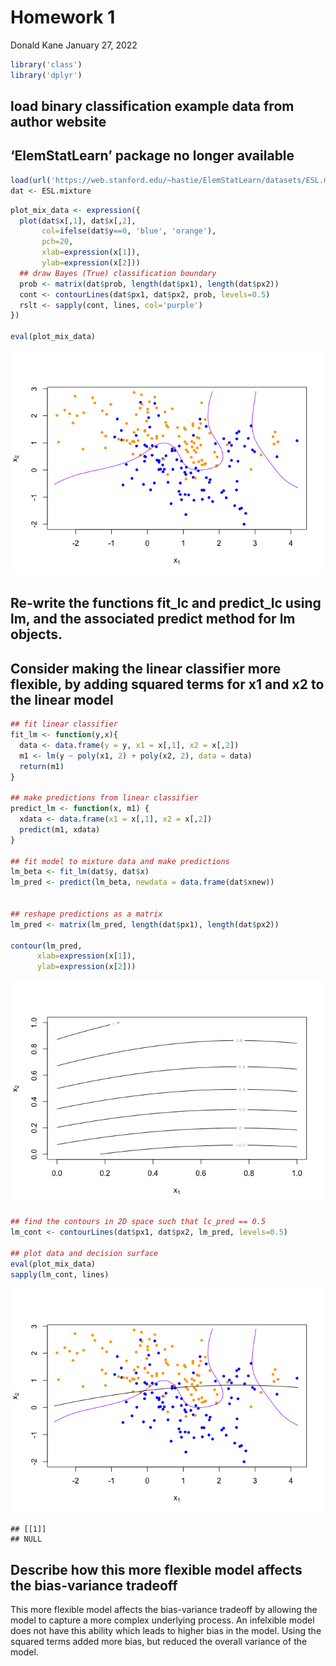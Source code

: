 Homework 1
================
Donald Kane
January 27, 2022

``` r
library('class')
library('dplyr')
```

## load binary classification example data from author website

## ‘ElemStatLearn’ package no longer available

``` r
load(url('https://web.stanford.edu/~hastie/ElemStatLearn/datasets/ESL.mixture.rda'))
dat <- ESL.mixture
```

``` r
plot_mix_data <- expression({
  plot(dat$x[,1], dat$x[,2],
       col=ifelse(dat$y==0, 'blue', 'orange'),
       pch=20,
       xlab=expression(x[1]),
       ylab=expression(x[2]))
  ## draw Bayes (True) classification boundary
  prob <- matrix(dat$prob, length(dat$px1), length(dat$px2))
  cont <- contourLines(dat$px1, dat$px2, prob, levels=0.5)
  rslt <- sapply(cont, lines, col='purple')
})

eval(plot_mix_data)
```

![](Homework-1_files/figure-gfm/unnamed-chunk-3-1.png)<!-- -->

## Re-write the functions fit\_lc and predict\_lc using lm, and the associated predict method for lm objects.

## Consider making the linear classifier more flexible, by adding squared terms for x1 and x2 to the linear model

``` r
## fit linear classifier
fit_lm <- function(y,x){
  data <- data.frame(y = y, x1 = x[,1], x2 = x[,2])
  m1 <- lm(y ~ poly(x1, 2) + poly(x2, 2), data = data)
  return(m1)
}

## make predictions from linear classifier
predict_lm <- function(x, m1) {
  xdata <- data.frame(x1 = x[,1], x2 = x[,2])
  predict(m1, xdata)
}

## fit model to mixture data and make predictions
lm_beta <- fit_lm(dat$y, dat$x)
lm_pred <- predict(lm_beta, newdata = data.frame(dat$xnew))


## reshape predictions as a matrix
lm_pred <- matrix(lm_pred, length(dat$px1), length(dat$px2))

contour(lm_pred,
      xlab=expression(x[1]),
      ylab=expression(x[2]))
```

![](Homework-1_files/figure-gfm/unnamed-chunk-4-1.png)<!-- -->

``` r
## find the contours in 2D space such that lc_pred == 0.5
lm_cont <- contourLines(dat$px1, dat$px2, lm_pred, levels=0.5)

## plot data and decision surface
eval(plot_mix_data)
sapply(lm_cont, lines)
```

![](Homework-1_files/figure-gfm/unnamed-chunk-4-2.png)<!-- -->

    ## [[1]]
    ## NULL

## Describe how this more flexible model affects the bias-variance tradeoff

This more flexible model affects the bias-variance tradeoff by allowing
the model to capture a more complex underlying process. An infelxible
model does not have this ability which leads to higher bias in the
model. Using the squared terms added more bias, but reduced the overall
variance of the model.
